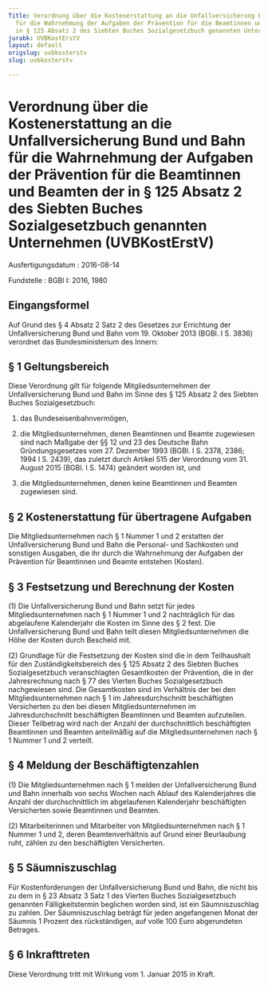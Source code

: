 ```yaml
---
Title: Verordnung über die Kostenerstattung an die Unfallversicherung Bund und Bahn
  für die Wahrnehmung der Aufgaben der Prävention für die Beamtinnen und Beamten der
  in § 125 Absatz 2 des Siebten Buches Sozialgesetzbuch genannten Unternehmen
jurabk: UVBKostErstV
layout: default
origslug: uvbkosterstv
slug: uvbkosterstv

---
```


# Verordnung über die Kostenerstattung an die Unfallversicherung Bund und Bahn für die Wahrnehmung der Aufgaben der Prävention für die Beamtinnen und Beamten der in § 125 Absatz 2 des Siebten Buches Sozialgesetzbuch genannten Unternehmen (UVBKostErstV)

Ausfertigungsdatum
:   2016-08-14

Fundstelle
:   BGBl I: 2016, 1980


## Eingangsformel

Auf Grund des § 4 Absatz 2 Satz 2 des Gesetzes zur Errichtung der Unfallversicherung Bund und Bahn vom 19. Oktober 2013 (BGBl. I S. 3836) verordnet das Bundesministerium des Innern:


## § 1 Geltungsbereich

Diese Verordnung gilt für folgende Mitgliedsunternehmen der Unfallversicherung Bund und Bahn im Sinne des § 125 Absatz 2 des Siebten Buches Sozialgesetzbuch:

1.  das Bundeseisenbahnvermögen,


2.  die Mitgliedsunternehmen, denen Beamtinnen und Beamte zugewiesen sind nach Maßgabe der §§ 12 und 23 des Deutsche Bahn Gründungsgesetzes vom 27. Dezember 1993 (BGBl. I S. 2378, 2386; 1994 I S. 2439), das zuletzt durch Artikel 515 der Verordnung vom 31. August 2015 (BGBl. I S. 1474) geändert worden ist, und


3.  die Mitgliedsunternehmen, denen keine Beamtinnen und Beamten zugewiesen sind.





## § 2 Kostenerstattung für übertragene Aufgaben

Die Mitgliedsunternehmen nach § 1 Nummer 1 und 2 erstatten der Unfallversicherung Bund und Bahn die Personal- und Sachkosten und sonstigen Ausgaben, die ihr durch die Wahrnehmung der Aufgaben der Prävention für Beamtinnen und Beamte entstehen (Kosten).


## § 3 Festsetzung und Berechnung der Kosten

(1) Die Unfallversicherung Bund und Bahn setzt für jedes Mitgliedsunternehmen nach § 1 Nummer 1 und 2 nachträglich für das abgelaufene Kalenderjahr die Kosten im Sinne des § 2 fest. Die Unfallversicherung Bund und Bahn teilt diesen Mitgliedsunternehmen die Höhe der Kosten durch Bescheid mit.

(2) Grundlage für die Festsetzung der Kosten sind die in dem Teilhaushalt für den Zuständigkeitsbereich des § 125 Absatz 2 des Siebten Buches Sozialgesetzbuch veranschlagten Gesamtkosten der Prävention, die in der Jahresrechnung nach § 77 des Vierten Buches Sozialgesetzbuch nachgewiesen sind. Die Gesamtkosten sind im Verhältnis der bei den Mitgliedsunternehmen nach § 1 im Jahresdurchschnitt beschäftigten Versicherten zu den bei diesen Mitgliedsunternehmen im Jahresdurchschnitt beschäftigten Beamtinnen und Beamten aufzuteilen. Dieser Teilbetrag wird nach der Anzahl der durchschnittlich beschäftigten Beamtinnen und Beamten anteilmäßig auf die Mitgliedsunternehmen nach § 1 Nummer 1 und 2 verteilt.


## § 4 Meldung der Beschäftigtenzahlen

(1) Die Mitgliedsunternehmen nach § 1 melden der Unfallversicherung Bund und Bahn innerhalb von sechs Wochen nach Ablauf des Kalenderjahres die Anzahl der durchschnittlich im abgelaufenen Kalenderjahr beschäftigten Versicherten sowie Beamtinnen und Beamten.

(2) Mitarbeiterinnen und Mitarbeiter von Mitgliedsunternehmen nach § 1 Nummer 1 und 2, deren Beamtenverhältnis auf Grund einer Beurlaubung ruht, zählen zu den beschäftigten Versicherten.


## § 5 Säumniszuschlag

Für Kostenforderungen der Unfallversicherung Bund und Bahn, die nicht bis zu dem in § 23 Absatz 3 Satz 1 des Vierten Buches Sozialgesetzbuch genannten Fälligkeitstermin beglichen worden sind, ist ein Säumniszuschlag zu zahlen. Der Säumniszuschlag beträgt für jeden angefangenen Monat der Säumnis 1 Prozent des rückständigen, auf volle 100 Euro abgerundeten Betrages.


## § 6 Inkrafttreten

Diese Verordnung tritt mit Wirkung vom 1. Januar 2015 in Kraft.

